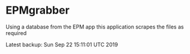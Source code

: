 # EPMgrabber
Using a database from the EPM app this application scrapes the files as required


Latest backup: Sun Sep 22 15:11:01 UTC 2019
